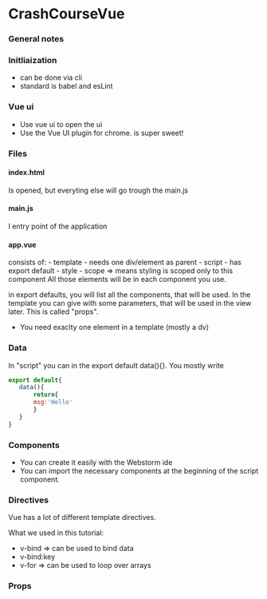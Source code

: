 

# CrashCourseVue

### General notes


### Initliaization
- can be done via cli
- standard is babel and esLint

### Vue ui 
- Use vue ui to open the ui
- Use the Vue UI plugin for chrome. is super sweet!


### Files
#### index.html
Is opened, but everyting else will go trough the main.js

#### main.js
I entry point of the application

#### app.vue
consists of:
    - template
        - needs one div/element as parent
    - script
        - has export default
    - style
        - scope => means styling is scoped only to this component
 All those elements will be in each component you use.
 
 in export defaults, you will list all the components, that will be used.
 In the template you can give with some parameters, that will be used in the view later. 
 This is called "props".
 - You need exaclty one element in a template (mostly a dv)
 
 
 ### Data
 In "script" you can in the export default data(){}.
 You mostly write
 ```javascript
export default{
    data(){
        return{
        msg:'Hello'
        }        
    }
}
```

### Components
- You can create it easily with the Webstorm ide
- You can import the necessary components at the beginning of the script component.


### Directives
Vue has a lot of different template directives. 

What we used in this tutorial:
- v-bind  => can be used to bind data
- v-bind:key
- v-for => can be used to loop over arrays


### Props

 
 
